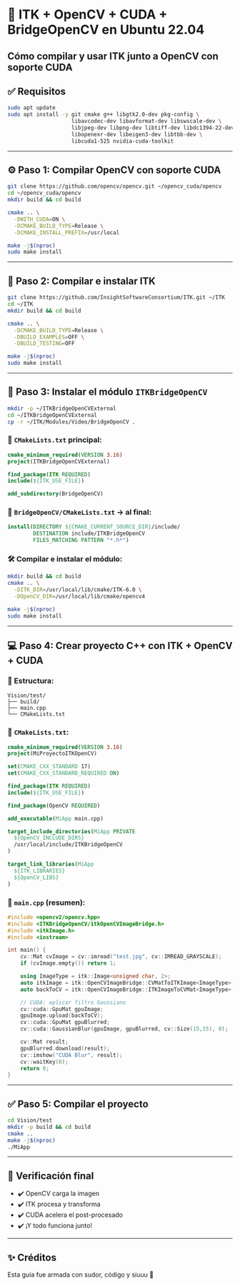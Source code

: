 
# 🧬 ITK + OpenCV + CUDA + BridgeOpenCV en Ubuntu 22.04
Cómo compilar y usar **ITK** junto a **OpenCV con soporte CUDA**
---

## ✅ Requisitos

```bash
sudo apt update
sudo apt install -y git cmake g++ libgtk2.0-dev pkg-config \
                    libavcodec-dev libavformat-dev libswscale-dev \
                    libjpeg-dev libpng-dev libtiff-dev libdc1394-22-dev \
                    libopenexr-dev libeigen3-dev libtbb-dev \
                    libcuda1-525 nvidia-cuda-toolkit
```

---

## ⚙️ Paso 1: Compilar OpenCV con soporte CUDA

```bash
git clone https://github.com/opencv/opencv.git ~/opencv_cuda/opencv
cd ~/opencv_cuda/opencv
mkdir build && cd build

cmake .. \
  -DWITH_CUDA=ON \
  -DCMAKE_BUILD_TYPE=Release \
  -DCMAKE_INSTALL_PREFIX=/usr/local

make -j$(nproc)
sudo make install
```

---

## 🧬 Paso 2: Compilar e instalar ITK

```bash
git clone https://github.com/InsightSoftwareConsortium/ITK.git ~/ITK
cd ~/ITK
mkdir build && cd build

cmake .. \
  -DCMAKE_BUILD_TYPE=Release \
  -DBUILD_EXAMPLES=OFF \
  -DBUILD_TESTING=OFF

make -j$(nproc)
sudo make install
```

---

## 🔌 Paso 3: Instalar el módulo `ITKBridgeOpenCV`

```bash
mkdir -p ~/ITKBridgeOpenCVExternal
cd ~/ITKBridgeOpenCVExternal
cp -r ~/ITK/Modules/Video/BridgeOpenCV .
```

### 📄 `CMakeLists.txt` principal:

```cmake
cmake_minimum_required(VERSION 3.16)
project(ITKBridgeOpenCVExternal)

find_package(ITK REQUIRED)
include(${ITK_USE_FILE})

add_subdirectory(BridgeOpenCV)
```

### 📄 `BridgeOpenCV/CMakeLists.txt` → al final:

```cmake
install(DIRECTORY ${CMAKE_CURRENT_SOURCE_DIR}/include/
        DESTINATION include/ITKBridgeOpenCV
        FILES_MATCHING PATTERN "*.h*")
```

### 🛠️ Compilar e instalar el módulo:

```bash
mkdir build && cd build
cmake .. \
  -DITK_DIR=/usr/local/lib/cmake/ITK-6.0 \
  -DOpenCV_DIR=/usr/local/lib/cmake/opencv4

make -j$(nproc)
sudo make install
```

---

## 💻 Paso 4: Crear proyecto C++ con ITK + OpenCV + CUDA

### 📁 Estructura:

```
Vision/test/
├── build/
├── main.cpp
└── CMakeLists.txt
```

### 📄 `CMakeLists.txt`:

```cmake
cmake_minimum_required(VERSION 3.16)
project(MiProyectoITKOpenCV)

set(CMAKE_CXX_STANDARD 17)
set(CMAKE_CXX_STANDARD_REQUIRED ON)

find_package(ITK REQUIRED)
include(${ITK_USE_FILE})

find_package(OpenCV REQUIRED)

add_executable(MiApp main.cpp)

target_include_directories(MiApp PRIVATE
  ${OpenCV_INCLUDE_DIRS}
  /usr/local/include/ITKBridgeOpenCV
)

target_link_libraries(MiApp
  ${ITK_LIBRARIES}
  ${OpenCV_LIBS}
)
```

### 📄 `main.cpp` (resumen):

```cpp
#include <opencv2/opencv.hpp>
#include <ITKBridgeOpenCV/itkOpenCVImageBridge.h>
#include <itkImage.h>
#include <iostream>

int main() {
    cv::Mat cvImage = cv::imread("test.jpg", cv::IMREAD_GRAYSCALE);
    if (cvImage.empty()) return 1;

    using ImageType = itk::Image<unsigned char, 2>;
    auto itkImage = itk::OpenCVImageBridge::CVMatToITKImage<ImageType>(cvImage);
    auto backToCV = itk::OpenCVImageBridge::ITKImageToCVMat<ImageType>(itkImage);

    // CUDA: aplicar filtro Gaussiano
    cv::cuda::GpuMat gpuImage;
    gpuImage.upload(backToCV);
    cv::cuda::GpuMat gpuBlurred;
    cv::cuda::GaussianBlur(gpuImage, gpuBlurred, cv::Size(15,15), 0);

    cv::Mat result;
    gpuBlurred.download(result);
    cv::imshow("CUDA Blur", result);
    cv::waitKey(0);
    return 0;
}
```

---

## ✅ Paso 5: Compilar el proyecto

```bash
cd Vision/test
mkdir -p build && cd build
cmake ..
make -j$(nproc)
./MiApp
```

---

## 🧪 Verificación final

- ✔️ OpenCV carga la imagen
- ✔️ ITK procesa y transforma
- ✔️ CUDA acelera el post-procesado
- ✔️ ¡Y todo funciona junto!

---

## ✨ Créditos

Esta guía fue armada con sudor, código y siuuu 🐐
